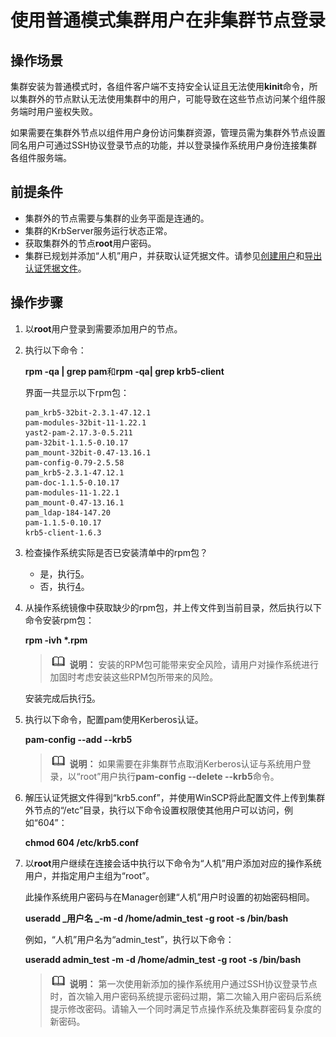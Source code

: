 # 使用普通模式集群用户在非集群节点登录<a name="admin_guide_000248"></a>

## 操作场景<a name="s1f9cd0b79a0a47e1b6d986f5d4c617e1"></a>

集群安装为普通模式时，各组件客户端不支持安全认证且无法使用**kinit**命令，所以集群外的节点默认无法使用集群中的用户，可能导致在这些节点访问某个组件服务端时用户鉴权失败。

如果需要在集群外节点以组件用户身份访问集群资源，管理员需为集群外节点设置同名用户可通过SSH协议登录节点的功能，并以登录操作系统用户身份连接集群各组件服务端。

## 前提条件<a name="sbe7ee2c5d7dd43b7bf502cbb445b214d"></a>

-   集群外的节点需要与集群的业务平面是连通的。
-   集群的KrbServer服务运行状态正常。
-   获取集群外的节点**root**用户密码。
-   集群已规划并添加“人机”用户，并获取认证凭据文件。请参见[创建用户](创建用户.md)和[导出认证凭据文件](导出认证凭据文件.md)。

## 操作步骤<a name="section179746121318"></a>

1.  以**root**用户登录到需要添加用户的节点。
2.  执行以下命令：

    **rpm -qa | grep pam**和**rpm -qa| grep krb5-client**

    界面一共显示以下rpm包：

    ```
    pam_krb5-32bit-2.3.1-47.12.1 
    pam-modules-32bit-11-1.22.1 
    yast2-pam-2.17.3-0.5.211 
    pam-32bit-1.1.5-0.10.17 
    pam_mount-32bit-0.47-13.16.1 
    pam-config-0.79-2.5.58 
    pam_krb5-2.3.1-47.12.1 
    pam-doc-1.1.5-0.10.17 
    pam-modules-11-1.22.1 
    pam_mount-0.47-13.16.1 
    pam_ldap-184-147.20 
    pam-1.1.5-0.10.17 
    krb5-client-1.6.3     
    ```

3.  检查操作系统实际是否已安装清单中的rpm包？
    -   是，执行[5](#zh-cn_topic_0046736680_conf_kerb)。
    -   否，执行[4](#zh-cn_topic_0046736680_inst_kerb)。

4.  <a name="zh-cn_topic_0046736680_inst_kerb"></a>从操作系统镜像中获取缺少的rpm包，并上传文件到当前目录，然后执行以下命令安装rpm包：

    **rpm -ivh \*.rpm**

    >![](public_sys-resources/icon-note.gif) **说明：** 
    >安装的RPM包可能带来安全风险，请用户对操作系统进行加固时考虑安装这些RPM包所带来的风险。

    安装完成后执行[5](#zh-cn_topic_0046736680_conf_kerb)。

5.  <a name="zh-cn_topic_0046736680_conf_kerb"></a>执行以下命令，配置pam使用Kerberos认证。

    **pam-config --add --krb5**

    >![](public_sys-resources/icon-note.gif) **说明：** 
    >如果需要在非集群节点取消Kerberos认证与系统用户登录，以“root”用户执行**pam-config --delete --krb5**命令。

6.  解压认证凭据文件得到“krb5.conf”，并使用WinSCP将此配置文件上传到集群外节点的“/etc”目录，执行以下命令设置权限使其他用户可以访问，例如“604”：

    **chmod 604 /etc/krb5.conf**

7.  以**root**用户继续在连接会话中执行以下命令为“人机”用户添加对应的操作系统用户，并指定用户主组为“root”。

    此操作系统用户密码与在Manager创建“人机”用户时设置的初始密码相同。

    **useradd **_用户名 _**-m -d /home/admin\_test -g root -s /bin/bash**

    例如，“人机”用户名为“admin\_test”，执行以下命令：

    **useradd admin\_test -m -d /home/admin\_test -g root -s /bin/bash**

    >![](public_sys-resources/icon-note.gif) **说明：** 
    >第一次使用新添加的操作系统用户通过SSH协议登录节点时，首次输入用户密码系统提示密码过期，第二次输入用户密码后系统提示修改密码。请输入一个同时满足节点操作系统及集群密码复杂度的新密码。


